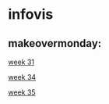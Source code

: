 # infovis

## makeovermonday:

<a href="https://sql19w.github.io/infovis/momw31.html">week 31</a>

<a href="https://sql19w.github.io/infovis/mom2020w34.html">week 34</a>

<a href="https://sql19w.github.io/infovis/week35.html">week 35</a>



